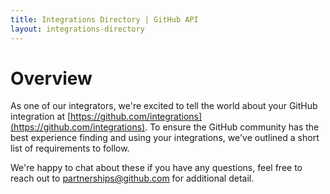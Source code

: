 ```yaml
---
title: Integrations Directory | GitHub API
layout: integrations-directory
---
```


# Overview

As one of our integrators, we're excited to tell the world about your GitHub integration at [https://github.com/integrations](https://github.com/integrations). To ensure the GitHub community has the best experience finding and using your integrations, we've outlined a short list of requirements to follow.

We're happy to chat about these if you have any questions, feel free to reach out to [partnerships@github.com](mailto:partnerships@github.com) for additional detail.
